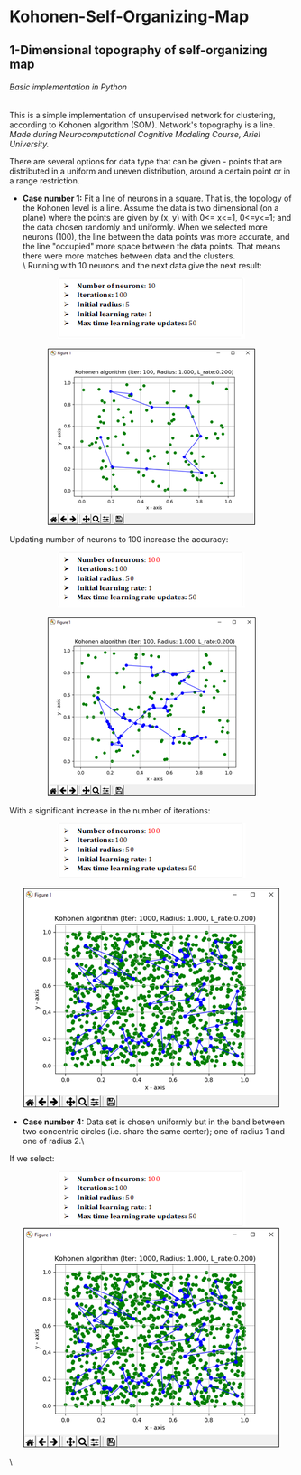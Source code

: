# Kohonen-Self-Organizing-Map
## 1-Dimensional topography of self-organizing map
###### Basic implementation in Python
This is a simple implementation of unsupervised network for clustering, according to Kohonen algorithm (SOM). Network's topography is a line. \
*Made during Neurocomputational Cognitive Modeling Course, Ariel University.*

There are several options for data type that can be given - points that are distributed in a uniform and uneven distribution, around a certain point or in a range restriction.

- **Case number 1:**
Fit a line of neurons in a square. That is, the topology of the Kohonen level is a line. Assume the data is two dimensional (on a plane) where the points are given by (x, y) with 0<= x<=1, 0<=y<=1; and the data chosen randomly and uniformly.
When we selected more neurons (100), the line between the data points was more accurate, and the line "occupied" more space between the data points. That means there were more matches between data and the clusters.\
\\
Running with 10 neurons and the next data give the next result:
<p align="center">
  <img src=https://github.com/chenAsaraf/Kohonen-Self-Organizing-Map/blob/master/PIC/case1.1.png>
</p>
<p align="center">
  <img src=https://github.com/chenAsaraf/Kohonen-Self-Organizing-Map/blob/master/PIC/graph.1.1.png>
</p>

Updating number of neurons to 100 increase the accuracy:

<p align="center">
  <img src=https://github.com/chenAsaraf/Kohonen-Self-Organizing-Map/blob/master/PIC/case1.2.png>
</p>
<p align="center">
  <img src=https://github.com/chenAsaraf/Kohonen-Self-Organizing-Map/blob/master/PIC/graph.1.2.png>
</p>

With a significant increase in the number of iterations:


<p align="center">
  <img src=https://github.com/chenAsaraf/Kohonen-Self-Organizing-Map/blob/master/PIC/case1.3.png>
</p>
<p align="center">
  <img src=https://github.com/chenAsaraf/Kohonen-Self-Organizing-Map/blob/master/PIC/graph.1.3.png>
</p>


- **Case number 4:**
Data set is chosen uniformly but in the band between two concentric circles (i.e. share the same center); one of radius 1 and one of radius 2.\

If we select:
<p align="center">
  <img src=https://github.com/chenAsaraf/Kohonen-Self-Organizing-Map/blob/master/PIC/case1.3.png>
  <img src=https://github.com/chenAsaraf/Kohonen-Self-Organizing-Map/blob/master/PIC/graph.1.3.png>
</p>
\
